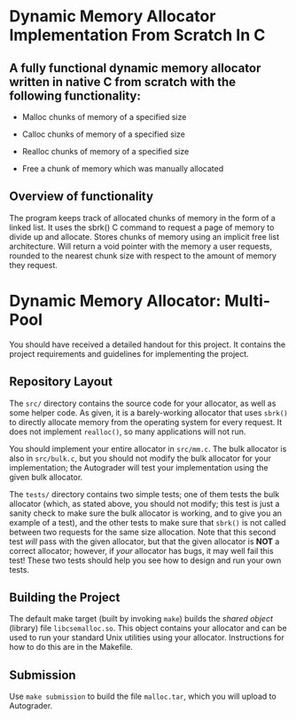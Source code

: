 # Dynamic Memory Allocator Implementation From Scratch In C

## A fully functional dynamic memory allocator written in native C from scratch with the following functionality:

* Malloc chunks of memory of a specified size

* Calloc chunks of memory of a specified size

* Realloc chunks of memory of a specified size

* Free a chunk of memory which was manually allocated

## Overview of functionality

The program keeps track of allocated chunks of memory in the form of a linked list. It uses the sbrk() C command to request a page of memory to divide up and allocate. Stores chunks of memory using an implicit free list architecture. Will return a void pointer with the memory a user requests, rounded to the nearest chunk size with respect to the amount of memory they request. 






Dynamic Memory Allocator: Multi-Pool
===

You should have received a detailed handout for this project.  It
contains the project requirements and guidelines for implementing the
project.

Repository Layout
---

The `src/` directory contains the source code for your allocator, as
well as some helper code.  As given, it is a barely-working allocator
that uses `sbrk()` to directly allocate memory from the operating system
for every request.  It does not implement `realloc()`, so many
applications will not run.

You should implement your entire allocator in `src/mm.c`.  The bulk
allocator is also in `src/bulk.c`, but you should not modify the bulk
allocator for your implementation; the Autograder will test your
implementation using the given bulk allocator.

The `tests/` directory contains two simple tests; one of them tests the
bulk allocator (which, as stated above, you should not modify; this test
is just a sanity check to make sure the bulk allocator is working, and
to give you an example of a test), and the other tests to make sure that
`sbrk()` is not called between two requests for the same size
allocation.  Note that this second test _will_ pass with the given
allocator, but that the given allocator is **NOT** a correct allocator;
however, if _your_ allocator has bugs, it may well fail this test!
These two tests should help you see how to design and run your own
tests.

Building the Project
---

The default make target (built by invoking `make`) builds the _shared
object_ (library) file `libcsemalloc.so`.  This object contains your
allocator and can be used to run your standard Unix utilities using your
allocator.  Instructions for how to do this are in the Makefile.


Submission
---

Use `make submission` to build the file `malloc.tar`, which you will
upload to Autograder.
